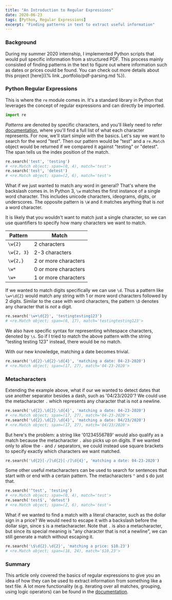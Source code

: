 ```yaml
---
title: "An Introduction to Regular Expressions"
date: 2020-06-23
tags: [Python, Regular Expressions]
excerpt: "Finding patterns in text to extract useful information"
---
```


### Background
During my summer 2020 internship, I implemented Python scripts that would pull specific information from a structured PDF. This process mainly consisted of finding patterns in the text to figure out where information such as dates or prices could be found. You can check out more details about this project [here]({% link _portfolio/pdf-parsing.md %}). 

### Python Regular Expressions
This is where the `re` module comes in. It's a standard library in Python that leverages the concept of regular expressions and can directly be imported. 
```python
import re
```
*Patterns* are denoted by specific characters, and you'll likely need to refer [documentation](https://docs.python.org/3/library/re.html), where you'll find a full list of what each character represents. For now, we'll start simple with the basics. Let's say we want to search for the word "test". Then our pattern would be "test" and a `re.Match` object would be returned if we compared it against "testing" or "detest". The span tells us the index position of the match. 
```python
re.search('test', 'testing') 
# <re.Match object; span=(0, 4), match='test'>
re.search('test', 'detest')  
# <re.Match object; span=(2, 6), match='test'>
```
What if we just wanted to match any word in general? That's where the backslash comes in. In Python 3, `\w` matches the first instance of a single word character. This includes unicode characters, ideograms, digits, or underscores. The opposite pattern is `\W` and it matches anything that is *not* a word character. 

It is likely that you wouldn't want to match just a single character, so we can use quantifiers to specify how many characters we want to match. 

| Pattern    | Match                |
| ---------- | -------------------- |
| `\w{2}`    | 2 characters         |
| `\w{2, 3}` | 2-3 characters       |
| `\w{2,}`   | 2 or more characters |
| `\w*`      | 0 or more characters |
| `\w+`      | 1 or more characters |

If we wanted to match digits specifically we can use `\d`. Thus a pattern like `\w+\d{2}` would match any string with 1 or more word characters followed by 2 digits. Similar to the case with word characters, the pattern `\D` denotes any character that is *not* a digit. 

```python
re.search('\w+\d{2}', 'testingtesting123') 
# <re.Match object; span=(0, 17), match='testingtesting123'>
```
We also have specific syntax for representing whitespace characters, denoted by `\s`. So if I tried to match the above pattern with the string "testing testing 123" instead, there would be no match.  

With our new knowledge, matching a date becomes trivial. 
```python
re.search('\d{2}-\d{2}-\d{4}', 'matching a date: 04-23-2020')  
# <re.Match object; span=(17, 27), match='04-23-2020'>
```

### Metacharacters
Extending the example above, what if our we wanted to detect dates that use another separator besides a dash, such as '04/23/2020'? We could use the metacharacter `.` which represents any character that is not a newline. 
```python
re.search('\d{2}.\d{2}.\d{4}', 'matching a date: 04-23-2020')
# <re.Match object; span=(17, 27), match='04-23-2020'>
re.search('\d{2}.\d{2}.\d{4}', 'matching a date: 04/23/2020')
# <re.Match object; span=(17, 27), match='04/23/2020'>
```
But here's the problem: a string like '01234556789' would also qualify as a match because the metacharacter `.` also picks up on digits. If we wanted only to allow the `-` and `/` separators, we could instead use square brackets to specify exactly which characters we want matched. 
```python 
re.search('\d{2}[-/]\d{2}[-/]\d{4}', 'matching a date: 04-23-2020')
```
Some other useful metacharacters can be used to search for sentences that start with or end with a certain pattern. The metacharacters `^` and `$` do just that. 
```python
re.search('^test', 'testing')
# <re.Match object; span=(0, 4), match='test'>
re.search('test$', 'detest')
# <re.Match object; span=(2, 6), match='test'>
```
What if we wanted to find a match with a literal character, such as the dollar sign in a price? We would need to escape it with a backslash before the dollar sign, since `$` is a metacharacter. Note that `.` is also a metacharacter, but since its special meaning is "any character that is not a newline", we can still generate a match without escaping it. 
```python
re.search('\$\d{2}.\d{2}', 'matching a price: $10.23')
# <re.Match object; span=(18, 24), match='$10.23'>
```

### Summary
This article only covered the basics of regular expressions to give you an idea of how they can be used to extract information from something like a text file. A lot more functionality (e.g. iterating over all matches, grouping, using logic operators) can be found in the [documentation](https://docs.python.org/3/library/re.html).


